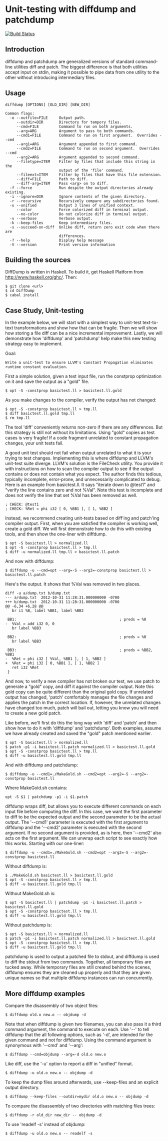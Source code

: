 Unit-testing with diffdump and patchdump
========================================

[![Build Status](https://secure.travis-ci.org/garious/DiffDump.png?branch=master)](http://travis-ci.org/garious/DiffDump)

Introduction
------------

diffdump and patchdump are generalized versions of standard command-line utilities diff and patch.  The biggest
difference is that both utilities accept input on stdin, making it possible to pipe data from one utility to
the other without introducing intermediary files.

Usage
-----

    diffdump [OPTIONS] [OLD_DIR] [NEW_DIR]
    
    Common flags:
      -o --outfile=FILE     Output path.
         --outdir=DIR       Directory for tempory files.
         --cmd=FILE         Command to run on both arguments.
         --arg=ARG          Argument to pass to both commands.
         --cmd1=FILE        Command to run on first argument.  Overrides --cmd
         --arg1=ARG         Argument appended to first command.
         --cmd2=FILE        Command to run on second argument.  Overrides --cmd
         --arg2=ARG         Argument appended to second command.
         --filetype=ITEM    Filter by files that include this string in the
                            output of the 'file' command.
         --fileext=ITEM     Filter by files that have this file extension.
         --diff=FILE        Path to diff.
         --diff-arg=ITEM    Pass <arg> on to diff.
      -f --force            Run despite the output directories already existing.
      -i --ignore=DIR       Ignore contents of the given directory.
      -r --recursive        Recursively compare any subdirectories found.
      -u --unified          Output 3 lines of unified context.
         --color            Force colorized diff in terminal output.
         --no-color         Do not colorize diff in terminal output.
      -v --verbose          Verbose output.
      -k --keep-files       Keep intermediary files.
      -s --succeed-on-diff  Unlike diff, return zero exit code when there are
                            differences.
      -? --help             Display help message
      -V --version          Print version information


Building the sources
--------------------

DiffDump is written in Haskell.  To build it, get Haskell Platform from http://www.haskell.org/ghc/.  Then:

    $ git clone <url>
    $ cd DiffDump
    $ cabal install


Case Study, Unit-testing
------------------------

In the example below, we will start with a simplest way to unit-test
text-to-text transformations and show how that can be fragile.  Then
we will show how storing a file diff can be a nice incremental
improvement.   Lastly, we will demonstrate how 'diffdump' and
'patchdump' help make this new testing strategy easy to implement.

Goal:

    Write a unit-test to ensure LLVM's Constant Propagation eliminates
    runtime constant evaluation.

First a simple solution, given a test input file, run the constprop optimization on it and
save the output as a "gold" file.

    $ opt -S -constprop basictest.ll > basictest.ll.gold

As you make changes to the compiler, verify the output has not changed:

    $ opt -S -constprop basictest.ll > tmp.ll
    $ diff basictest.ll.gold tmp.ll
    $ rm tmp.ll

The tool 'diff' conveniently returns non-zero if there are any differences.  But this
strategy is still not without its limitations.  Using "gold" copies as test cases
is very fragile!  If a code fragment unrelated to constant propagation changes, your unit
tests fail.

A good unit test should not fail when output unrelated to what it is your trying to test
changes.  Implementing this is where diffdump and LLVM's unit-test suite diverge.  LLVM's
solution is the FileCheck utility.  You provide it with instructions on how to scan the
compiler output to see if the output contains or does not contain what you expect.  The
author finds this tedious, typically incomplete, error-prone, and unnecessarily complicated
 to debug.  Here is an example from basictest.ll.  It says "iterate down to @test1" and
 "verify the line contains zero and not %Val".  Note this test is incomplete and does
 not verify the line that set %Val has been removed as well.

    ; CHECK: @test1
    ; CHECK: %Ret = phi i32 [ 0, %BB1 ], [ 1, %BB2 ]


Instead, we recommend creating unit-tests based on diff'ing and patch'ing compiler output.
First, when you are satisfied the compiler is working well, create a gold diff.  We will
first demonstrate how to do this with existing tools, and then show the one-liner with
diffdump.

    $ opt -S basictest.ll > normalized.ll
    $ opt -S -constprop basictest.ll > tmp.ll
    $ diff -u normalized.ll tmp.ll > basictest.ll.patch

And now with diffdump:

    $ diffdump -u --cmd=opt --arg=-S --arg2=-constprop basictest.ll > basictest.ll.patch 


Here's the output.  It shows that %Val was removed in two places.

    diff -u a/dump.txt b/dump.txt
    --- a/dump.txt  2012-10-31 11:28:31.000000000 -0700
    +++ b/dump.txt  2012-10-31 11:28:31.000000000 -0700
    @@ -6,34 +6,28 @@
       br i1 %B, label %BB1, label %BB2
     
     BB1:                                              ; preds = %0
    -  %Val = add i32 0, 0
       br label %BB3
     
     BB2:                                              ; preds = %0
       br label %BB3
     
     BB3:                                              ; preds = %BB2, %BB1
    -  %Ret = phi i32 [ %Val, %BB1 ], [ 1, %BB2 ]
    +  %Ret = phi i32 [ 0, %BB1 ], [ 1, %BB2 ]
       ret i32 %Ret
     }
    
And now, to verify a new compiler has not broken our test, we use patch to generate a
"gold" copy, and diff it against the compiler output.  Note this gold copy can be 
quite different than the original gold copy.  If unrelated output has changed, 'patch'
comfortably manages the file changes and applies the patch in the correct location.
If, however, the unrelated changes have changed too much, patch will bail out, letting
you know you will need to create a new gold patch.

Like before, we'll first do this the long way with 'diff' and 'patch' and then show
how to do it with 'diffdump' and 'patchdump'.  Both examples, assume we have already
created and saved the "gold" patch mentioned earlier.

    $ opt -S basictest.ll > normalized.ll
    $ patch -p1 -i basictest.ll.patch normalized.ll > basictest.ll.gold
    $ opt -S -constprop basictest.ll > tmp.ll
    $ diff -u basictest.ll.gold tmp.ll

And with diffdump and patchdump:

    $ diffdump -u --cmd1=./MakeGold.sh --cmd2=opt --arg2=-S --arg2=-constprop basictest.ll

Where MakeGold.sh contains:

    opt -S $1 | patchdump -p1 -i $1.patch

diffdump wraps diff, but allows you to execute different commands on each input
file before computing the diff.  In this case, we want the first parameter to
diff to be the expected output and the second parameter to be the actual output.
The '--cmd1' parameter is executed with the first argument to diffdump and the
'--cmd2' parameter is executed with the second argument.  If no second argument
is provided, as is here, then '--cmd2' also acts on the first argument.  We can
unwrap each script to see exactly how this works.  Starting with our one-liner:

    $ diffdump -u --cmd1=./MakeGold.sh --cmd2=opt --arg2=-S --arg2=-constprop basictest.ll

Without diffdump is:

    $ ./MakeGold.sh basictest.ll > basictest.ll.gold
    $ opt -S -constprop basictest.ll > tmp.ll
    $ diff -u basictest.ll.gold tmp.ll

Without MakeGold.sh is:

    $ opt -S basictest.ll | patchdump -p1 -i basictest.ll.patch > basictest.ll.gold
    $ opt -S -constprop basictest.ll > tmp.ll
    $ diff -u basictest.ll.gold tmp.ll

Without patchdump is:

    $ opt -S basictest.ll > normalized.ll
    $ patch -p1 -i basictest.ll.patch normalized.ll > basictest.ll.gold
    $ opt -S -constprop basictest.ll > tmp.ll
    $ diff -u basictest.ll.gold tmp.ll

patchdump is used to output a patched file to stdout, and  diffdump is used
to diff the stdout from two commands.  Together, all temporary files
are tucked away.  While temporary files are still created behind the scenes,
diffdump ensures they are cleaned up properly and that they are given unique
names so that multiple diffdump instances can run concurrently.


More diffdump examples
----------------------

Compare the disassembly of two object files:

    $ diffdump old.o new.o -- objdump -d

Note that when diffdump is given two filenames, you can also pass
it a third command argument, the command to execute on each.
Use '--' to tell diffdump that the all following options, such
as '-d', are intended for the given command and not for diffdump.
Using the command argument is synonymous with '--cmd' and '--arg':

    $ diffdump --cmd=objdump --arg=-d old.o new.o

Like diff, use the '-u' option to report a diff in "unified" format.

    $ diffdump -u old.o new.o -- objdump -d

To keep the dump files around afterwards, use --keep-files and an explicit
output directory.

    $ diffdump --keep-files --outdir=mydir old.o new.o -- objdump -d

To compare the disassembly of two directories with matching files trees:

    $ diffdump -r old_dir new_dir -- objdump -d

To use 'readelf -s' instead of objdump:

    $ diffdump -u old.o new.o -- readelf -s


